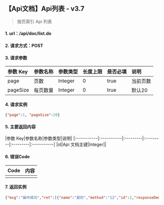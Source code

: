 ## 【Api文档】Api列表 - v3.7
> 按页索引 Api 列表

#### 1. url：/api/doc/list.do

#### 2. 请求方式：POST

#### 3. 请求参数
|参数 Key|参数名称|参数类型|长度上限|是否必填|说明|
|:-----------|:-----------|:---------|:---------|:---------|:-----------|
|page|页数|Integer|0|true|当前页数|
|pageSize|每页数量|Integer|0|true|默认20|

#### 4. 请求实例
```JSON
{"page":1, "pageSize":20}
```

#### 5. 主要返回内容
|参数 Key|参数名称|参数类型|说明|
|:-----------|:-----------|:---------|:---------|:---------|:-----------|
|id|Api 文档主键|Integer||

#### 6. 错误Code
|Code|内容|
|:-----------|:-----------|
|||

#### 7. 返回实例
```JSON
{"msg":"操作成功","ret":[{"name":"是的","method":"12","id":2,"responseDemo":"12","wrongCode":"1234","updateTime":412,"params":"[]","response":"[]","module":"一级","memo":"41","url":"打算","username":"二级2i","version":"3.6","del":0,"paramsDemo":"12345","addTime":12},{"name":"xx","method":"231","id":6,"responseDemo":"1232","wrongCode":"123","updateTime":123,"params":"[]","response":"[]","module":"一级","memo":"213","url":"1231","username":"231","version":"3.6","del":0,"paramsDemo":"31","addTime":1231}],"code":0}
```

